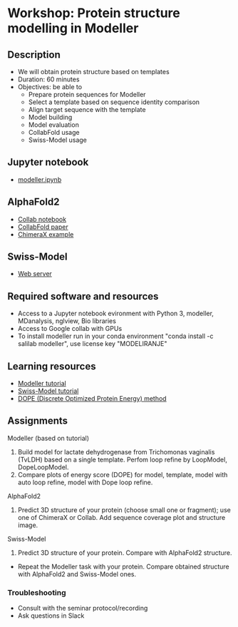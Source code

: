 # Workshop: Protein structure modelling in Modeller

## Description
- We will obtain protein structure based on templates
- Duration: 60 minutes
- Objectives: be able to 
    - Prepare protein sequences for Modeller
    - Select a template based on sequence identity comparison
    - Align target sequence with the template
    - Model building
    - Model evaluation
    - CollabFold usage
    - Swiss-Model usage

## Jupyter notebook
- [modeller.ipynb](modeller.ipynb)

## AlphaFold2  
- [Collab notebook](https://colab.research.google.com/github/deepmind/alphafold/blob/main/notebooks/AlphaFold.ipynb)
- [CollabFold paper](https://www.biorxiv.org/content/10.1101/2021.08.15.456425v2)
- [ChimeraX example](https://www.youtube.com/watch?v=le7NatFo8vI&ab_channel=UCSFChimeraX)

## Swiss-Model  
- [Web server](https://swissmodel.expasy.org/)

## Required software and resources
- Access to a Jupyter notebook evironment with Python 3, modeller, MDanalysis, nglview, Bio libraries 
- Access to Google collab with GPUs
- To install modeller run in your conda environment "conda install -c salilab modeller", use license key "MODELIRANJE"

## Learning resources
- [Modeller tutorial](https://salilab.org/modeller/tutorial/)
- [Swiss-Model tutorial](https://swissmodel.expasy.org/docs/examples)
- [DOPE (Discrete Optimized Protein Energy) method](https://www.ncbi.nlm.nih.gov/pmc/articles/PMC2242414/pdf/2507.pdf)

## Assignments

Modeller (based on tutorial)
1. Build model for lactate dehydrogenase from Trichomonas vaginalis (TvLDH) based on a single template. Perfom loop refine by LoopModel, DopeLoopModel. 
2. Compare plots of energy score (DOPE) for model, template, model with auto loop refine, model with Dope loop refine.

AlphaFold2 
1. Predict 3D structure of your protein (choose small one or fragment); use one of ChimeraX or Collab. Add sequence coverage plot and structure image.  

Swiss-Model
1. Predict 3D structure of your protein. Compare with AlphaFold2 structure.

* Repeat the Modeller task with your protein. Compare obtained structure with AlphaFold2 and Swiss-Model ones.

### Troubleshooting
- Consult with the seminar protocol/recording
- Ask questions in Slack

